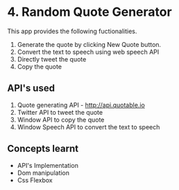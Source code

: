 # 4. Random Quote Generator
This app provides the following fuctionalities.

1. Generate the quote by clicking New Quote button. 
2. Convert the text to speech using web speech API
3. Directly tweet the quote
4. Copy the quote 

## API's used
1. Quote generating API - http://api.quotable.io
2. Twitter API to tweet the quote
3. Window API to copy the quote 
4. Window Speech API to convert the text to speech

## Concepts learnt

- API's Implementation
- Dom manipulation 
- Css Flexbox

